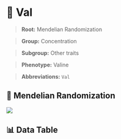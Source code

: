 # 🧪 Val

> **Root:** Mendelian Randomization

> **Group:** Concentration  

> **Subgroup:** Other traits

> **Phenotype:** Valine  

> **Abbreviations:** `Val`

## 🧬 Mendelian Randomization  

<img src="/MR/Figures/Inverse/Val.png"/>


## 📊 Data Table


<CsvTableMRI src="/MR_Data/Inverse/Val.csv"/>
